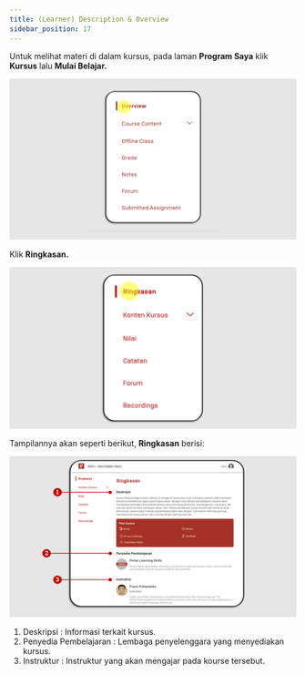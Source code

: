 ```yaml
---
title: (Learner) Description & Overview
sidebar_position: 17
---
```

Untuk melihat materi di dalam kursus, pada laman **Program Saya** klik **Kursus** lalu **Mulai Belajar.**

![](/img/description-eng-1.png)

Klik **Ringkasan.**

![](/img/description-skills_indo-2.png)

Tampilannya akan seperti berikut, **Ringkasan** berisi:

![](/img/description-skills_indo-3.png)

1. Deskripsi			        : Informasi terkait kursus.
2. Penyedia Pembelajaran	: Lembaga penyelenggara yang menyediakan kursus.
3. Instruktur			: Instruktur yang akan mengajar pada kourse tersebut.
